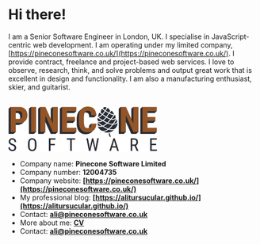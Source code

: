 # Hi there!

I am a Senior Software Engineer in London, UK. I specialise in JavaScript-centric web development. I am operating under my limited company, [https://pineconesoftware.co.uk/](https://pineconesoftware.co.uk/). I provide contract, freelance and project-based web services. I love to observe, research, think, and solve problems and output great work that is excellent in design and functionality. I am also a manufacturing enthusiast, skier, and guitarist.<br/><br/>

<img src="public/images/pinecone-software-limited-logo.png" width="300"><br/>

-   Company name: **Pinecone Software Limited**
-   Company number: **12004735**
-   Company website: **[https://pineconesoftware.co.uk/](https://pineconesoftware.co.uk/)**
-   My professional blog: **[https://alitursucular.github.io/](https://alitursucular.github.io/)**
-   Contact: **ali@pineconesoftware.co.uk**
-   More about me: **[CV](public/alitursucular-senior-frontend-engineer-cv.pdf)**
-   Contact: **ali@pineconesoftware.co.uk**

